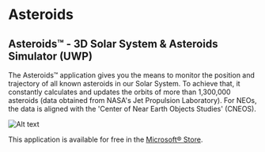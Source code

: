 # Asteroids
## Asteroids™ - 3D Solar System &amp; Asteroids Simulator (UWP)
The Asteroids™ application gives you the means to monitor the position and trajectory of all known asteroids in our Solar System. To achieve that, it constantly calculates and updates the orbits of more than 1,300,000 asteroids (data obtained from NASA's Jet Propulsion Laboratory). For NEOs, the data is aligned with the 'Center of Near Earth Objects Studies' (CNEOS).

![Alt text](/Images/Asteroids™%20(GitHub).png?raw=true "Asteroids™ Application")

This application is available for free in the [Microsoft® Store]([https://](https://www.microsoft.com/store/apps/9MZMH9WZQSD5)).
